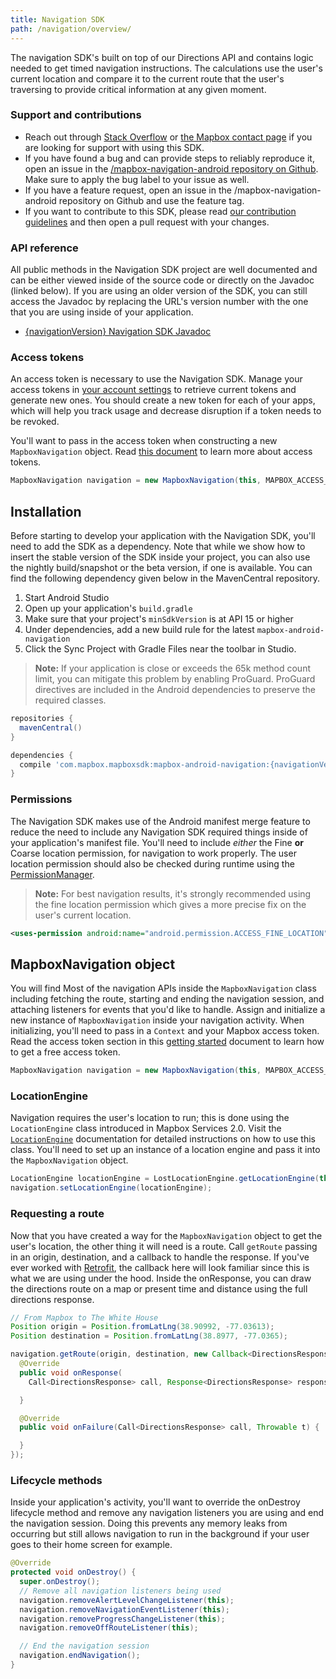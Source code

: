 ```yaml
---
title: Navigation SDK
path: /navigation/overview/
---
```

The navigation SDK's built on top of our Directions API and contains logic needed to get timed navigation instructions. The calculations use the user's current location and compare it to the current route that the user's traversing to provide critical information at any given moment.

### Support and contributions

- Reach out through [Stack Overflow](https://stackoverflow.com/questions/tagged/mapbox+android) or [the Mapbox contact page](https://www.mapbox.com/contact/) if you are looking for support with using this SDK.
- If you have found a bug and can provide steps to reliably reproduce it, open an issue in the [/mapbox-navigation-android repository on Github](https://github.com/mapbox/mapbox-navigation-android/issues). Make sure to apply the bug label to your issue as well.
- If you have a feature request, open an issue in the /mapbox-navigation-android repository on Github and use the feature tag.
- If you want to contribute to this SDK, please read [our contribution guidelines](https://github.com/mapbox/mapbox-navigation-android/blob/master/CONTRIBUTING.md) and then open a pull request with your changes.

### API reference
All public methods in the Navigation SDK project are well documented and can be either viewed inside of the source code or directly on the Javadoc (linked below). If you are using an older version of the SDK, you can still access the Javadoc by replacing the URL's version number with the one that you are using inside of your application.

- [{navigationVersion} Navigation SDK Javadoc]() <!-- TODO -->

### Access tokens
An access token is necessary to use the Navigation SDK. Manage your access tokens in [your account settings](https://www.mapbox.com/account/apps/) to retrieve current tokens and generate new ones. You should create a new token for each of your apps, which will help you track usage and decrease disruption if a token needs to be revoked.

You'll want to pass in the access token when constructing a new `MapboxNavigation` object. Read [this document](https://www.mapbox.com/help/create-api-access-token/) to learn more about access tokens.

```java
MapboxNavigation navigation = new MapboxNavigation(this, MAPBOX_ACCESS_TOKEN);
```

## Installation
Before starting to develop your application with the Navigation SDK, you'll need to add the SDK as a dependency. Note that while we show how to insert the stable version of the SDK inside your project, you can also use the nightly build/snapshot or the beta version, if one is available. You can find the following dependency given below in the MavenCentral repository.

1. Start Android Studio
2. Open up your application's `build.gradle`
3. Make sure that your project's `minSdkVersion` is at API 15 or higher
4. Under dependencies, add a new build rule for the latest `mapbox-android-navigation`
5. Click the Sync Project with Gradle Files near the toolbar in Studio.

> **Note:** If your application is close or exceeds the 65k method count limit, you can mitigate this problem by enabling ProGuard. ProGuard directives are included in the Android dependencies to preserve the required classes.

```groovy
repositories {
  mavenCentral()
}

dependencies {
  compile 'com.mapbox.mapboxsdk:mapbox-android-navigation:{navigationVersion}'
}
```

### Permissions
The Navigation SDK makes use of the Android manifest merge feature to reduce the need to include any Navigation SDK required things inside of your application's manifest file. You'll need to include _either_ the Fine **or** Coarse location permission, for navigation to work properly. The user location permission should also be checked during runtime using the [PermissionManager](/mapbox-services/latest/telemetry/#permissionsmanager).

> **Note:** For best navigation results, it's strongly recommended using the fine location permission which gives a more precise fix on the user's current location.

```xml
<uses-permission android:name="android.permission.ACCESS_FINE_LOCATION" />
```

## MapboxNavigation object
You will find Most of the navigation APIs inside the `MapboxNavigation` class including fetching the route, starting and ending the navigation session, and attaching listeners for events that you'd like to handle. Assign and initialize a new instance of `MapboxNavigation` inside your navigation activity. When initializing, you'll need to pass in a `Context` and your Mapbox access token. Read the access token section in this [getting started](#access-tokens) document to learn how to get a free access token.

```java
MapboxNavigation navigation = new MapboxNavigation(this, MAPBOX_ACCESS_TOKEN);
```

### LocationEngine
Navigation requires the user's location to run; this is done using the `LocationEngine` class introduced in Mapbox Services 2.0. Visit the [`LocationEngine`](/mapbox-services/2.0.1/telemetry/#locationengine) documentation for detailed instructions on how to use this class. You'll need to set up an instance of a location engine and pass it into the `MapboxNavigation` object.

```java
LocationEngine locationEngine = LostLocationEngine.getLocationEngine(this);
navigation.setLocationEngine(locationEngine);
```

### Requesting a route
Now that you have created a way for the `MapboxNavigation` object to get the user's location, the other thing it will need is a route. Call `getRoute` passing in an origin, destination, and a callback to handle the response. If you've ever worked with [Retrofit](http://square.github.io/retrofit/), the callback here will look familiar since this is what we are using under the hood. Inside the onResponse, you can draw the directions route on a map or present time and distance using the full directions response.

```java
// From Mapbox to The White House
Position origin = Position.fromLatLng(38.90992, -77.03613);
Position destination = Position.fromLatLng(38.8977, -77.0365);

navigation.getRoute(origin, destination, new Callback<DirectionsResponse>() {
  @Override
  public void onResponse(
    Call<DirectionsResponse> call, Response<DirectionsResponse> response) {

  }

  @Override
  public void onFailure(Call<DirectionsResponse> call, Throwable t) {

  }
});
```

### Lifecycle methods
Inside your application's activity, you'll want to override the onDestroy lifecycle method and remove any navigation listeners you are using and end the navigation session. Doing this prevents any memory leaks from occurring but still allows navigation to run in the background if your user goes to their home screen for example.

```java
@Override
protected void onDestroy() {
  super.onDestroy();
  // Remove all navigation listeners being used
  navigation.removeAlertLevelChangeListener(this);
  navigation.removeNavigationEventListener(this);
  navigation.removeProgressChangeListener(this);
  navigation.removeOffRouteListener(this);

  // End the navigation session
  navigation.endNavigation();
}
```
